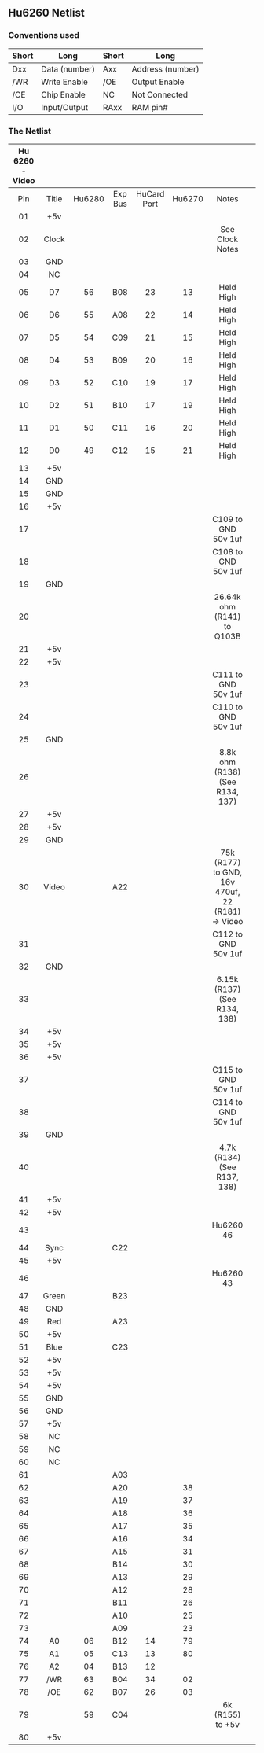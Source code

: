 ## Hu6260 Netlist

### Conventions used

| Short | Long          | Short | Long             |
| ----- | ------------- | ----- | ---------------- |
| Dxx   | Data (number) | Axx   | Address (number) |
| /WR   | Write Enable  | /OE   | Output Enable    |
| /CE   | Chip Enable   | NC    | Not Connected    |
| I/O   | Input/Output  | RAxx  | RAM pin#         |

### The Netlist

| Hu 6260 - Video |       |        |         |             |        |                                                 |      |
| :-------------: | :---: | :----: | :-----: | :---------: | :----: | :---------------------------------------------: | ---- |
|       Pin       | Title | Hu6280 | Exp Bus | HuCard Port | Hu6270 |                      Notes                      |      |
|       01        |  +5v  |        |         |             |        |                                                 |      |
|       02        | Clock |        |         |             |        |                 See Clock Notes                 |      |
|       03        |  GND  |        |         |             |        |                                                 |      |
|       04        |  NC   |        |         |             |        |                                                 |      |
|       05        |  D7   |   56   |   B08   |     23      |   13   |                    Held High                    |      |
|       06        |  D6   |   55   |   A08   |     22      |   14   |                    Held High                    |      |
|       07        |  D5   |   54   |   C09   |     21      |   15   |                    Held High                    |      |
|       08        |  D4   |   53   |   B09   |     20      |   16   |                    Held High                    |      |
|       09        |  D3   |   52   |   C10   |     19      |   17   |                    Held High                    |      |
|       10        |  D2   |   51   |   B10   |     17      |   19   |                    Held High                    |      |
|       11        |  D1   |   50   |   C11   |     16      |   20   |                    Held High                    |      |
|       12        |  D0   |   49   |   C12   |     15      |   21   |                    Held High                    |      |
|       13        |  +5v  |        |         |             |        |                                                 |      |
|       14        |  GND  |        |         |             |        |                                                 |      |
|       15        |  GND  |        |         |             |        |                                                 |      |
|       16        |  +5v  |        |         |             |        |                                                 |      |
|       17        |       |        |         |             |        |               C109 to GND 50v 1uf               |      |
|       18        |       |        |         |             |        |               C108 to GND 50v 1uf               |      |
|       19        |  GND  |        |         |             |        |                                                 |      |
|       20        |       |        |         |             |        |           26.64k ohm (R141) to Q103B            |      |
|       21        |  +5v  |        |         |             |        |                                                 |      |
|       22        |  +5v  |        |         |             |        |                                                 |      |
|       23        |       |        |         |             |        |               C111 to GND 50v 1uf               |      |
|       24        |       |        |         |             |        |               C110 to GND 50v 1uf               |      |
|       25        |  GND  |        |         |             |        |                                                 |      |
|       26        |       |        |         |             |        |         8.8k ohm (R138) (See R134, 137)         |      |
|       27        |  +5v  |        |         |             |        |                                                 |      |
|       28        |  +5v  |        |         |             |        |                                                 |      |
|       29        |  GND  |        |         |             |        |                                                 |      |
|       30        | Video |        |   A22   |             |        | 75k (R177) to GND, 16v 470uf, 22 (R181) → Video |      |
|       31        |       |        |         |             |        |               C112 to GND 50v 1uf               |      |
|       32        |  GND  |        |         |             |        |                                                 |      |
|       33        |       |        |         |             |        |          6.15k (R137) (See R134, 138)           |      |
|       34        |  +5v  |        |         |             |        |                                                 |      |
|       35        |  +5v  |        |         |             |        |                                                 |      |
|       36        |  +5v  |        |         |             |        |                                                 |      |
|       37        |       |        |         |             |        |               C115 to GND 50v 1uf               |      |
|       38        |       |        |         |             |        |               C114 to GND 50v 1uf               |      |
|       39        |  GND  |        |         |             |        |                                                 |      |
|       40        |       |        |         |             |        |           4.7k (R134) (See R137, 138)           |      |
|       41        |  +5v  |        |         |             |        |                                                 |      |
|       42        |  +5v  |        |         |             |        |                                                 |      |
|       43        |       |        |         |             |        |                    Hu6260 46                    |      |
|       44        | Sync  |        |   C22   |             |        |                                                 |      |
|       45        |  +5v  |        |         |             |        |                                                 |      |
|       46        |       |        |         |             |        |                    Hu6260 43                    |      |
|       47        | Green |        |   B23   |             |        |                                                 |      |
|       48        |  GND  |        |         |             |        |                                                 |      |
|       49        |  Red  |        |   A23   |             |        |                                                 |      |
|       50        |  +5v  |        |         |             |        |                                                 |      |
|       51        | Blue  |        |   C23   |             |        |                                                 |      |
|       52        |  +5v  |        |         |             |        |                                                 |      |
|       53        |  +5v  |        |         |             |        |                                                 |      |
|       54        |  +5v  |        |         |             |        |                                                 |      |
|       55        |  GND  |        |         |             |        |                                                 |      |
|       56        |  GND  |        |         |             |        |                                                 |      |
|       57        |  +5v  |        |         |             |        |                                                 |      |
|       58        |  NC   |        |         |             |        |                                                 |      |
|       59        |  NC   |        |         |             |        |                                                 |      |
|       60        |  NC   |        |         |             |        |                                                 |      |
|       61        |       |        |   A03   |             |        |                                                 |      |
|       62        |       |        |   A20   |             |   38   |                                                 |      |
|       63        |       |        |   A19   |             |   37   |                                                 |      |
|       64        |       |        |   A18   |             |   36   |                                                 |      |
|       65        |       |        |   A17   |             |   35   |                                                 |      |
|       66        |       |        |   A16   |             |   34   |                                                 |      |
|       67        |       |        |   A15   |             |   31   |                                                 |      |
|       68        |       |        |   B14   |             |   30   |                                                 |      |
|       69        |       |        |   A13   |             |   29   |                                                 |      |
|       70        |       |        |   A12   |             |   28   |                                                 |      |
|       71        |       |        |   B11   |             |   26   |                                                 |      |
|       72        |       |        |   A10   |             |   25   |                                                 |      |
|       73        |       |        |   A09   |             |   23   |                                                 |      |
|       74        |  A0   |   06   |   B12   |     14      |   79   |                                                 |      |
|       75        |  A1   |   05   |   C13   |     13      |   80   |                                                 |      |
|       76        |  A2   |   04   |   B13   |     12      |        |                                                 |      |
|       77        |  /WR  |   63   |   B04   |     34      |   02   |                                                 |      |
|       78        |  /OE  |   62   |   B07   |     26      |   03   |                                                 |      |
|       79        |       |   59   |   C04   |             |        |                6k (R155) to +5v                 |      |
|       80        |  +5v  |        |         |             |        |                                                 |      |
